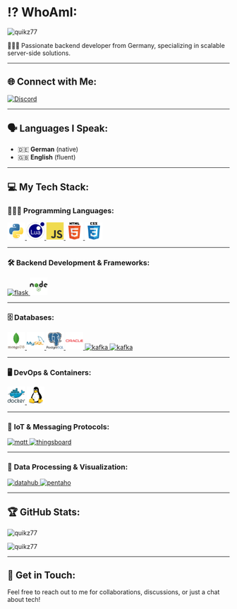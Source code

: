 # ⁉️ WhoAmI:
<p align="left">
  <img src="https://komarev.com/ghpvc/?username=quikz77&label=Profile%20views&color=0e75b6&style=flat" alt="quikz77" />
</p>
👨🏼‍💻 Passionate backend developer from Germany, specializing in scalable server-side solutions.

---

## 🌐 Connect with Me:
[![Discord](https://img.shields.io/badge/Discord-quikz7-5865F2?logo=discord&logoColor=white)](https://discordapp.com/users/436142364181135360)

---

## 🗣️ Languages I Speak:
- 🇩🇪 **German** (native)
- 🇬🇧 **English** (fluent)

---

## 💻 My Tech Stack:

### 🧑🏼‍💻 **Programming Languages**:
<p align="left">
   <a href="https://www.python.org" target="_blank" rel="noreferrer"> <img src="https://raw.githubusercontent.com/devicons/devicon/master/icons/python/python-original.svg" alt="python" width="40" height="40"/> </a>
  <a href="https://www.lua.org/" target="_blank" rel="noreferrer"> <img src="https://raw.githubusercontent.com/devicons/devicon/master/icons/lua/lua-original.svg" alt="lua" width="40" height="40"/> </a>
  <a href="https://developer.mozilla.org/en-US/docs/Web/JavaScript" target="_blank" rel="noreferrer"> <img src="https://raw.githubusercontent.com/devicons/devicon/master/icons/javascript/javascript-original.svg" alt="javascript" width="40" height="40"/> </a>
  <a href="https://www.w3.org/html/" target="_blank" rel="noreferrer"> <img src="https://raw.githubusercontent.com/devicons/devicon/master/icons/html5/html5-original-wordmark.svg" alt="html5" width="40" height="40"/> </a>
  <a href="https://www.w3schools.com/css/" target="_blank" rel="noreferrer"> <img src="https://raw.githubusercontent.com/devicons/devicon/master/icons/css3/css3-original-wordmark.svg" alt="css3" width="40" height="40"/> </a>
</p>

---

### 🛠 **Backend Development & Frameworks**:
<p align="left">
  <a href="https://flask.palletsprojects.com/" target="_blank" rel="noreferrer"> <img src="https://icon.icepanel.io/Technology/png-shadow-512/Flask.png" alt="flask" width="40" height="40"/> </a>
  <a href="https://nodejs.org" target="_blank" rel="noreferrer"> <img src="https://raw.githubusercontent.com/devicons/devicon/master/icons/nodejs/nodejs-original-wordmark.svg" alt="nodejs" width="40" height="40"/> </a>
</p>

---

### 🗄️ **Databases**:
<p align="left">
  <a href="https://www.mongodb.com/" target="_blank" rel="noreferrer"> <img src="https://raw.githubusercontent.com/devicons/devicon/master/icons/mongodb/mongodb-original-wordmark.svg" alt="mongodb" width="40" height="40"/> </a>
  <a href="https://www.mysql.com/" target="_blank" rel="noreferrer"> <img src="https://raw.githubusercontent.com/devicons/devicon/master/icons/mysql/mysql-original-wordmark.svg" alt="mysql" width="40" height="40"/> </a>
  <a href="https://www.postgresql.org" target="_blank" rel="noreferrer"> <img src="https://raw.githubusercontent.com/devicons/devicon/master/icons/postgresql/postgresql-original-wordmark.svg" alt="postgresql" width="40" height="40"/> </a>
  <a href="https://www.oracle.com/" target="_blank" rel="noreferrer"> <img src="https://raw.githubusercontent.com/devicons/devicon/master/icons/oracle/oracle-original.svg" alt="oracle" width="40" height="40"/> </a>
  <a href="https://kafka.apache.org" target="_blank" rel="noreferrer"> <img src="https://icon.icepanel.io/Technology/png-shadow-512/Apache-Kafka.png" alt="kafka" width="40" height="40"/> </a>
  <a href="https://cassandra.apache.org" target="_blank" rel="noreferrer"> <img src="https://www.vectorlogo.zone/logos/apache_cassandra/apache_cassandra-icon.svg" alt="kafka" width="40" height="40"/> </a>
</p>

---

### 🖥️ **DevOps & Containers**:
<p align="left">
  <a href="https://www.docker.com/" target="_blank" rel="noreferrer"> <img src="https://raw.githubusercontent.com/devicons/devicon/master/icons/docker/docker-original-wordmark.svg" alt="docker" width="40" height="40"/> </a>
  <a href="https://www.linux.org/" target="_blank" rel="noreferrer"> <img src="https://raw.githubusercontent.com/devicons/devicon/master/icons/linux/linux-original.svg" alt="linux" width="40" height="40"/> </a>
</p>

---

### 🔗 **IoT & Messaging Protocols**:
<p align="left">
  <a href="https://mqtt.org/" target="_blank" rel="noreferrer"> <img src="https://external-content.duckduckgo.com/iu/?u=http%3A%2F%2Fmqtt.tw%2Fimg%2Flogo%2F3.jpg&f=1&nofb=1&ipt=f97a6e814e2f28369d0968041a979b07608067cba1e9525fe6bb9c70b96ec974" alt="mqtt" width="40" height="40"/> </a>
  <a href="https://www.thingsboard.io/" target="_blank" rel="noreferrer"> <img src="https://external-content.duckduckgo.com/iu/?u=https%3A%2F%2Favatars1.githubusercontent.com%2Fu%2F24291394%3Fs%3D400%26v%3D4&f=1&nofb=1&ipt=2b112b4e0d686778523524ccdb41f6e19c7b7bfcf65d772b39789e66e7dcf182" alt="thingsboard" width="40" height="40"/> </a>
</p>

---

### 🧠 **Data Processing & Visualization**:
<p align="left">
  <a href="https://datahubproject.io/" target="_blank" rel="noreferrer"> <img src="https://datahubproject.io/img/datahub-logo-color-light-horizontal.svg" alt="datahub" width="40" height="40"/> </a>
  <a href="https://pentaho.com/" target="_blank" rel="noreferrer"> <img src="https://pentaho.com/wp-content/uploads/2024/10/Untitled-design-3-1.png" alt="pentaho" width="40" height="40"/> </a>
</p>

---

## 🏆 GitHub Stats:
<p align="left">
  <img src="https://github-readme-stats.vercel.app/api?username=quikz77&show_icons=true&theme=jolly&locale=en" alt="quikz77" />
</p>
<p align="left">
  <img src="https://github-readme-stats.vercel.app/api/top-langs?username=quikz77&theme=jolly&show_icons=true&locale=en&layout=compact" alt="quikz77" />
</p>

---

## 💬 Get in Touch:
Feel free to reach out to me for collaborations, discussions, or just a chat about tech!

